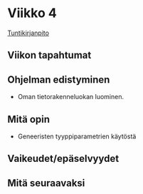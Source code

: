 # Viikko 4

[Tuntikirjanpito](./tuntikirjanpito.md)

## Viikon tapahtumat



## Ohjelman edistyminen

* Oman tietorakenneluokan luominen.

## Mitä opin

* Geneeristen tyyppiparametrien käytöstä


## Vaikeudet/epäselvyydet




## Mitä seuraavaksi

